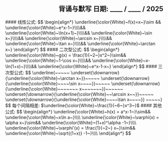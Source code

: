 <h2 align="right">背诵与默写 日期: ____ / ____ / 2025</h2>
#### 线性公式:
$$
\begin{align*}
\underline{\color{White}~f(x)=x~}\sim &&
\underline{\color{White}~e^x-1~}\\\\&&
\underline{\color{White}~\ln(x+1)~}\\\\&&
\underline{\color{White}~\sin x~}\\\\&&
\underline{\color{White}~\arcsin x~}\\\\&&
\underline{\color{White}~\tan x~}\\\\&&
\underline{\color{White}~\arctan x~}
\end{align*}
$$
#### 二次型公式:
$$
\begin{align*}
\underline{\color{White}~g(x) = \frac{1}{~2~}x^2~}\sim&&
\underline{\color{White}~1-\cos x~}\\\\&&
\underline{\color{White}~x-\ln(1+x)~}\\\\&&
\underline{\color{White}~e^x-1-x~}
\end{align*}
$$
#### 三次型公式:
$$
\underline{~~~~~
	\underset{\downarrow}{\underline{\color{White}~\arctan x~}}~~~~~
	\underset{\downarrow}{\underline{\color{White}~~~~\sin x~~~~}}~~~~~
	\underset{\downarrow}{\underline{\color{White}~~~~~~~ x~~~~~~~}}~~~~~~
	\underset{\downarrow}{\underline{\color{White}~~\arcsin x~~}}~~~~~
	\underset{\downarrow}{\underline{\color{White}~~~~\tan x~~~~}}
~~~~~}
$$
每个间隔相差: $\underline{\color{White}~\frac{1}{~6~}x^3~}$
#### 其他公式:
$$
\begin{align*}
\underline{\color{White}~h(x) = a^x-1~}\sim&&
\underline{\color{White}~x\ln a~}\\\\
\underline{\color{White}~\varphi(x) = \alpha x~}\sim&&
\underline{\color{White}~(1+x)^\alpha -1~}\\\\
\underline{\color{White}~\varphi'(x) = \frac{1}{~2~} x~}\sim&&
\underline{\color{White}~\sqrt{(1+x)} -1~}\\\\
\end{align*}
$$